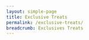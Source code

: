 ```yaml
---
layout: simple-page
title: Exclusive Treats
permalink: /exclusive-treats/
breadcrumb: Exclusives Treats
---
```

